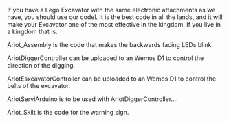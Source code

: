 If you have a Lego Excavator with the same electronic attachments as we have, you should use our codel. It is the best code in all the lands, and it will make your Excavator one of the most effective in the kingdom. If you live in a kingdom that is.

Ariot_Assembly is the code that makes the backwards facing LEDs blink.

AriotDiggerController can be uploaded to an Wemos D1 to control the direction of the digging.

AriotEsxcavatorController can be uploaded to an Wemos D1 to control the belts of the excavator.

AriotServiArduino is to be used with AriotDiggerController....

Ariot_Skilt is the code for the warning sign.
